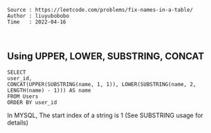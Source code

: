 ```
Source : https://leetcode.com/problems/fix-names-in-a-table/
Author : liuyubobobo
Time   : 2022-04-16
```

<br/>

## Using UPPER, LOWER, SUBSTRING, CONCAT

```MySQL
SELECT 
user_id, 
CONCAT(UPPER(SUBSTRING(name, 1, 1)), LOWER(SUBSTRING(name, 2, LENGTH(name) - 1))) AS name
FROM Users
ORDER BY user_id
```

In MYSQL, The start index of a string is 1 
(See SUBSTRING usage for details)

